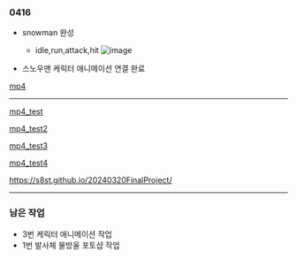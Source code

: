 ### 0416  


- snowman 완성
  - idle,run,attack,hit
![image](https://github.com/s8st/20240320FinalProject/assets/153998744/1dd53adb-effc-4246-b756-67c7eb8ab4c5)

- 스노우맨 케릭터 애니메이션 연결 완료  

[mp4](https://s8st.github.io/20240320FinalProject/Recordings/Movie_001.mp4)


---  



  [mp4_test](/Recordings/Movie_001.mp4)

  [mp4_test2](https://s8st.github.io/20240320FinalProject/docs/Recordings/Movie_001.mp4)


[mp4_test3](https://s8st.github.io/20240320FinalProject/)  

[mp4_test4](https://s8st.github.io/20240320FinalProject/Recordings/Movie_001.mp4)

https://s8st.github.io/20240320FinalProject/



--- 
### 남은 작업
- 3번 케릭터 애니메이션 작업
- 1번 발사체 물방울 포토샵 작업
